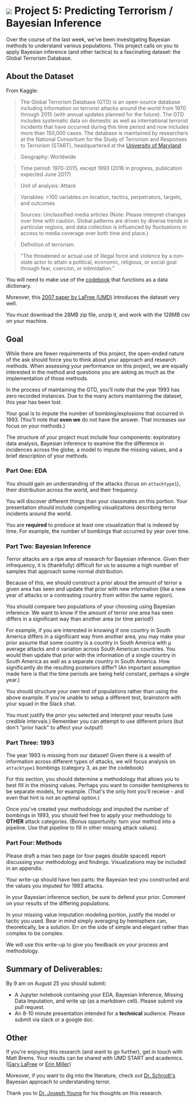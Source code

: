 # ![](https://ga-dash.s3.amazonaws.com/production/assets/logo-9f88ae6c9c3871690e33280fcf557f33.png) Project 5: Predicting Terrorism / Bayesian Inference

Over the course of the last week, we've been investigating Bayesian methods to understand various populations. This project calls on you to apply Bayesian inference (and other tactics) to a fascinating dataset: the Global Terrorism Database.

## About the Dataset

From Kaggle:
> The Global Terrorism Database (GTD) is an open-source database including information on terrorist attacks around the world from 1970 through 2015 (with annual updates planned for the future). The GTD includes systematic data on domestic as well as international terrorist incidents that have occurred during this time period and now includes more than 150,000 cases. The database is maintained by researchers at the National Consortium for the Study of Terrorism and Responses to Terrorism (START), headquartered at the [University of Maryland](http://start.umd.edu/gtd/).

> Geography: Worldwide

> Time period: 1970-2015, except 1993 (2016 in progress, publication expected June 2017)

> Unit of analysis: Attack

> Variables: >100 variables on location, tactics, perpetrators, targets, and outcomes

> Sources: Unclassified media articles (Note: Please interpret changes over time with caution. Global patterns are driven by diverse trends in particular regions, and data collection is influenced by fluctuations in access to media coverage over both time and place.)

> Definition of terrorism:

> "The threatened or actual use of illegal force and violence by a non-state actor to attain a political, economic, religious, or social goal through fear, coercion, or intimidation."

You will need to make use of the [codebook](http://start.umd.edu/gtd/downloads/Codebook.pdf) that functions as a data dictionary.

Moreover, this [2007 paper by LaFree (UMD)](https://ccjs.umd.edu/sites/ccjs.umd.edu/files/pubs/FTPV_A_224594.pdf) introduces the dataset very well.

You must download the 28MB zip file, unzip it, and work with the 128MB csv on your machine.


## Goal

While there are fewer requirements of this project, the open-ended nature of the ask should force you to think about your approach and research methods. When assessing your performance on this project, we are equally interested in the method and questions you are asking as much as the implementation of those methods.

In the process of maintaining the GTD, you'll note that the year 1993 has zero recorded instances. Due to the many actors maintaining the dataset, this year has been lost.

Your goal is to impute the number of bombing/explosions that occurred in 1993. (You'll note that **even we** do not have the answer. That increases our focus on your methods.)

The structure of your project must include four components: exploratory data analysis, Bayesian inference to examine the the difference in incidences across the globe, a model to impute the missing values, and a brief description of your methods.


### Part One: EDA

You should gain an understanding of the attacks (focus on `attacktype1`), their distribution across the world, and their frequency.

You will discover different things than your classmates on this portion. Your presentation should include compelling visualizations describing terror incidents around the world.

You are **required** to produce at least one visualization that is indexed by time. For example, the number of bombings that occurred by year over time.


### Part Two: Bayesian Inference

Terror attacks are a ripe area of research for Bayesian inference. Given their infrequency, it is (thankfully) difficult for us to assume a high number of samples that approach some normal distribution.

Because of this, we should construct a prior about the amount of terror a given area has seen and update that prior with new information (like a new year of attacks or a contrasting country from within the same region).

You should compare two populations of your choosing using Bayesian inference. We want to know if the amount of terror one area has seen differs in a significant way than another area (or time period!)

For example, if you are interested in knowing if one country in South America differs in a significant way from another area, you may make your prior assume that some country is a country in South America with μ average attacks and σ variation across South American countries. You would then update that prior with the information of a single country in South America as well as a separate country in South America. How significantly do the resulting posteriors differ? (An important assumption made here is that the time periods are being held constant, perhaps a single year.)

You should structure your own test of populations rather than using the above example. If you're unable to setup a different test, brainstorm with your squad in the Slack chat.

You must justify the prior you selected and interpret your results (use credible intervals.) Remember you can attempt to use different priors (but don't "prior hack" to affect your output!)


### Part Three: 1993

The year 1993 is missing from our dataset! Given there is a wealth of information across different types of attacks, we will focus analysis on `attacktype1` bombings (category 3, as per the codebook)

For this section, you should determine a methodology that allows you to best fill in the missing values. Perhaps you want to consider hemispheres to be separate models, for example. (That's the only hint you'll receive - and even that hint is not an optimal option.)

Once you've created your methodology and imputed the number of bombings in 1993, you should feel free to apply your methodology to **OTHER** attack categories. (Bonus opportunity: turn your method into a pipeline. Use that pipeline to fill in other missing attack values).


### Part Four: Methods

Please draft a max two page (or four pages double spaced) report discussing your methodology and findings. Visualizations may be included in an appendix.

Your write-up should have two parts: the Bayesian test you constructed and the values you imputed for 1993 attacks.

In your Bayesian inference section, be sure to defend your prior. Comment on your results of the differing populations.

In your missing value imputation modeling portion, justify the model or tactic you used. Bear in mind simply averaging by hemisphere can, theoretically, be a solution. Err on the side of simple and elegant rather than complex to be complex.

We will use this write-up to give you feedback on your process and methodology.

## Summary of Deliverables:
By 9 am on August 25 you should submit:

 - A Jupyter notebook containing your EDA, Bayesian Inference, Missing Data Imputation, and write up (as a markdown cell). Please submit via pull request.
- An 8-10 minute presentation intended for a **technical** audience. Please submit via slack or a google doc.


## Other

If you're enjoying this research (and want to go further), get in touch with Matt Brems. Your results can be shared with UMD START and academics. ([Gary LaFree](http://www.start.umd.edu/people/gary-lafree) or [Erin Miller](http://www.start.umd.edu/people/erin-miller))

Moreover, if you want to dig into the literature, check out [Dr. Schrodt's](http://parusanalytics.com/about.html) Bayesian approach to understanding terror.

Thank you to [Dr. Joseph Young](http://fs2.american.edu/jyoung/www/) for his thoughts on this research.
